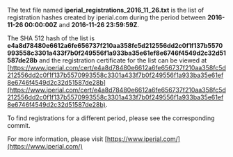 The text file named **iperial_registrations_2016_11_26.txt** is the list of registration hashes created by iperial.com during the period between **2016-11-26 00:00:00Z** and **2016-11-26 23:59:59Z**.

The SHA 512 hash of the list is **e4a8d78480e6612a6fe656737f210aa358fc5d212556dd2c0f1f137b5570993558c3301a433f7b0f249556f1a933ba35e61ef8e6746f4549d2c32d51587de28b** and the registration certificate for the list can be viewed at [https://www.iperial.com/cert/e4a8d78480e6612a6fe656737f210aa358fc5d212556dd2c0f1f137b5570993558c3301a433f7b0f249556f1a933ba35e61ef8e6746f4549d2c32d51587de28b](https://www.iperial.com/cert/e4a8d78480e6612a6fe656737f210aa358fc5d212556dd2c0f1f137b5570993558c3301a433f7b0f249556f1a933ba35e61ef8e6746f4549d2c32d51587de28b).

To find registrations for a different period, please see the corresponding commit.

For more information, please visit [https://www.iperial.com/](https://www.iperial.com/)
